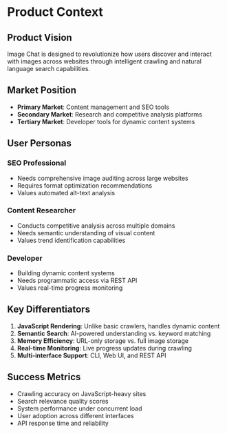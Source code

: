 # Product Context

## Product Vision
Image Chat is designed to revolutionize how users discover and interact with images across websites through intelligent crawling and natural language search capabilities.

## Market Position
- **Primary Market**: Content management and SEO tools
- **Secondary Market**: Research and competitive analysis platforms
- **Tertiary Market**: Developer tools for dynamic content systems

## User Personas

### SEO Professional
- Needs comprehensive image auditing across large websites
- Requires format optimization recommendations
- Values automated alt-text analysis

### Content Researcher
- Conducts competitive analysis across multiple domains
- Needs semantic understanding of visual content
- Values trend identification capabilities

### Developer
- Building dynamic content systems
- Needs programmatic access via REST API
- Values real-time progress monitoring

## Key Differentiators
1. **JavaScript Rendering**: Unlike basic crawlers, handles dynamic content
2. **Semantic Search**: AI-powered understanding vs. keyword matching
3. **Memory Efficiency**: URL-only storage vs. full image storage
4. **Real-time Monitoring**: Live progress updates during crawling
5. **Multi-interface Support**: CLI, Web UI, and REST API

## Success Metrics
- Crawling accuracy on JavaScript-heavy sites
- Search relevance quality scores
- System performance under concurrent load
- User adoption across different interfaces
- API response time and reliability